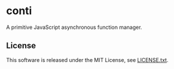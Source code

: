 # conti

A primitive JavaScript asynchronous function manager.

## License
This software is released under the MIT License, see [LICENSE.txt](LICENSE.txt).
